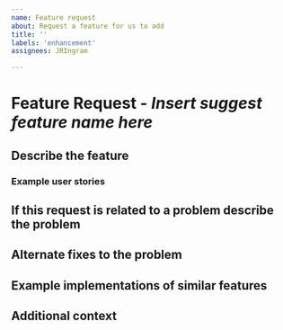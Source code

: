 ```yaml
---
name: Feature request
about: Request a feature for us to add
title: ''
labels: 'enhancement'
assignees: JRIngram

---
```


# Feature Request - *Insert suggest feature name here*
## Describe the feature
<!-- 
    A clear and concise description of the feature.
-->

### Example user stories
<!-- 
    By adding some user stories, the feature is easier to test and analyse.

    e.g.

    As a <role>,
    I would like to be able to <capability>, 
    So that <receive benefit>
-->

## If this request is related to a problem describe the problem
<!-- 
    A clear and concise description of what the problem is.
    I'm frustrated that / when [...] 
-->

## Alternate fixes to the problem
<!-- 
    A clear and concise description of any alternative solutions that would have the same effect.

    Please do some analysis of the alternate solutions and explain why they aren't best suited here.
-->

## Example implementations of similar features
<!--
    If possible, please show / link to some example implementations of the proposed feature or similar features.
-->

## Additional context
<!-- 
    Add any other information about the feature, such as screenshots / mockups / pseudocode may be useful to place here.
    
    Remember the more information, the more the community can help.
 -->
